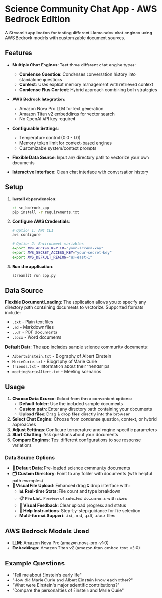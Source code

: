 # Science Community Chat App - AWS Bedrock Edition

A Streamlit application for testing different LlamaIndex chat engines using AWS Bedrock models with customizable document sources.

## Features

- **Multiple Chat Engines**: Test three different chat engine types:
  - **Condense Question**: Condenses conversation history into standalone questions
  - **Context**: Uses explicit memory management with retrieved context
  - **Condense Plus Context**: Hybrid approach combining both strategies

- **AWS Bedrock Integration**:
  - Amazon Nova Pro LLM for text generation
  - Amazon Titan v2 embeddings for vector search
  - No OpenAI API key required

- **Configurable Settings**:
  - Temperature control (0.0 - 1.0)
  - Memory token limit for context-based engines
  - Customizable system/context prompts

- **Flexible Data Source**: Input any directory path to vectorize your own documents

- **Interactive Interface**: Clean chat interface with conversation history

## Setup

1. **Install dependencies**:
   ```bash
   cd sc_bedrock_app
   pip install -r requirements.txt
   ```

2. **Configure AWS Credentials**:
   ```bash
   # Option 1: AWS CLI
   aws configure

   # Option 2: Environment variables
   export AWS_ACCESS_KEY_ID="your-access-key"
   export AWS_SECRET_ACCESS_KEY="your-secret-key"
   export AWS_DEFAULT_REGION="us-east-1"
   ```

3. **Run the application**:
   ```bash
   streamlit run app.py
   ```

## Data Source

**Flexible Document Loading**: The application allows you to specify any directory path containing documents to vectorize. Supported formats include:

- `.txt` - Plain text files
- `.md` - Markdown files
- `.pdf` - PDF documents
- `.docx` - Word documents

**Default Data**: The app includes sample science community documents:
- `AlbertEinstein.txt` - Biography of Albert Einstein
- `MarieCurie.txt` - Biography of Marie Curie
- `friends.txt` - Information about their friendships
- `meetingMarieAlbert.txt` - Meeting scenarios

## Usage

1. **Choose Data Source**: Select from three convenient options:
   - **Default folder**: Use the included sample documents
   - **Custom path**: Enter any directory path containing your documents
   - **Upload files**: Drag & drop files directly into the browser
2. **Select Chat Engine**: Choose from condense question, context, or hybrid approaches
3. **Adjust Settings**: Configure temperature and engine-specific parameters
4. **Start Chatting**: Ask questions about your documents
5. **Compare Engines**: Test different configurations to see response variations

### Data Source Options

- **📁 Default Data**: Pre-loaded science community documents
- **🗂️ Custom Directory**: Point to any folder with documents (with helpful path examples)
- **📂 Visual File Upload**: Enhanced drag & drop interface with:
  - **📊 Real-time Stats**: File count and type breakdown
  - **📋 File List**: Preview of selected documents with sizes
  - **🎯 Visual Feedback**: Clear upload progress and status
  - **📝 Help Instructions**: Step-by-step guidance for file selection
  - **Multi-format Support**: .txt, .md, .pdf, .docx files

## AWS Bedrock Models Used

- **LLM**: Amazon Nova Pro (amazon.nova-pro-v1:0)
- **Embeddings**: Amazon Titan v2 (amazon.titan-embed-text-v2:0)

## Example Questions

- "Tell me about Einstein's early life"
- "How did Marie Curie and Albert Einstein know each other?"
- "What were Einstein's major scientific contributions?"
- "Compare the personalities of Einstein and Marie Curie"